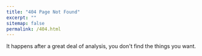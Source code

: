 ```yaml
---
title: "404 Page Not Found"
excerpt: ""
sitemap: false
permalink: /404.html
---
```


It happens after a great deal of analysis, you don't find the things you want. 

<script type="text/javascript">
  var GOOG_FIXURL_LANG = 'en';
  var GOOG_FIXURL_SITE = '{{ site.url }}'
</script>
<script type="text/javascript"
  src="//linkhelp.clients.google.com/tbproxy/lh/wm/fixurl.js">
</script>
